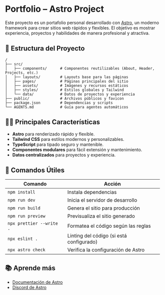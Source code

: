 # Portfolio – Astro Project

Este proyecto es un portafolio personal desarrollado con [Astro](https://astro.build), un moderno framework para crear sitios web rápidos y flexibles. El objetivo es mostrar experiencia, proyectos y habilidades de manera profesional y atractiva.

## 🚀 Estructura del Proyecto

```
/
├── src/
│   ├── components/      # Componentes reutilizables (About, Header, Projects, etc.)
│   ├── layouts/         # Layouts base para las páginas
│   ├── pages/           # Páginas principales del sitio
│   ├── assets/          # Imágenes y recursos estáticos
│   ├── styles/          # Estilos globales y Tailwind
│   └── data/            # Datos de proyectos y experiencia
├── public/              # Archivos públicos y favicon
├── package.json         # Dependencias y scripts
└── AGENTS.md            # Guía para agentes automáticos
```

## 🧑‍💻 Principales Características

- **Astro** para renderizado rápido y flexible.
- **Tailwind CSS** para estilos modernos y personalizables.
- **TypeScript** para tipado seguro y mantenible.
- **Componentes modulares** para fácil extensión y mantenimiento.
- **Datos centralizados** para proyectos y experiencia.

## 🧞 Comandos Útiles

| Comando                  | Acción                                   |
| ------------------------ | ---------------------------------------- |
| `npm install`            | Instala dependencias                     |
| `npm run dev`            | Inicia el servidor de desarrollo         |
| `npm run build`          | Genera el sitio para producción          |
| `npm run preview`        | Previsualiza el sitio generado           |
| `npx prettier --write .` | Formatea el código según las reglas      |
| `npx eslint .`           | Linting del código (si está configurado) |
| `npx astro check`        | Verifica la configuración de Astro       |

## 📚 Aprende más

- [Documentación de Astro](https://docs.astro.build)
- [Discord de Astro](https://astro.build/chat)
